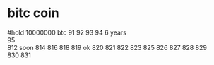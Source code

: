 # bitc coin


#hold 10000000 btc  91 
92  93  94 6 years  
95  
812 soon 814
816
818
819
ok 820
821
822
823
825
826
827
828
829  
830
831  
